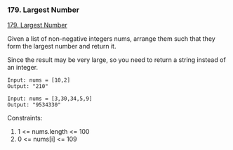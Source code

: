 ### 179. Largest Number
[179. Largest Number](https://leetcode.com/problems/largest-number/)

Given a list of non-negative integers nums, arrange them such that they form the largest number and return it.

Since the result may be very large, so you need to return a string instead of an integer.

```
Input: nums = [10,2]
Output: "210"
```

```
Input: nums = [3,30,34,5,9]
Output: "9534330"
```

Constraints:

1. 1 <= nums.length <= 100
2. 0 <= nums[i] <= 109